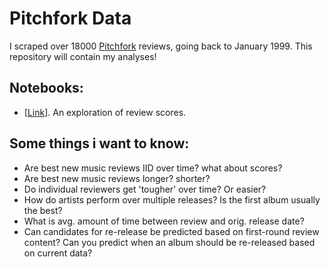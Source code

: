 # Pitchfork Data

I scraped over 18000 [Pitchfork](http://pitchfork.com/) reviews, going back to January 1999. This repository will contain my analyses!

## Notebooks:

- [[Link]](notebooks/review-score-exploration.ipynb). An exploration of review scores.

## Some things i want to know:

- Are best new music reviews IID over time? what about scores?
- Are best new music reviews longer? shorter?
- Do individual reviewers get 'tougher' over time? Or easier?
- How do artists perform over multiple releases? Is the first album usually the best?
- What is avg. amount of time between review and orig. release date?
- Can candidates for re-release be predicted based on first-round review content? Can you predict when an album should be re-released based on current data?

